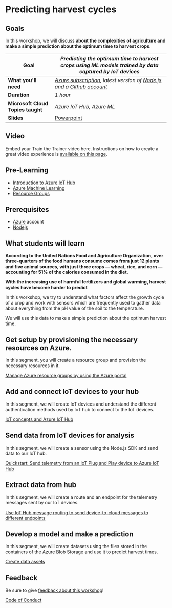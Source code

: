 # Predicting harvest cycles

## Goals

In this workshop, we will discuss **about the complexities of agriculture and make a simple prediction about the optimum time to harvest crops**.

| **Goal**              | *Predicting the optimum time to harvest crops using ML models trained by data captured by IoT devices*                        |
| ----------------------------- | --------------------------------------------------------------------- |
| **What you'll need** | *[Azure subscription](https://azure.microsoft.com/en-in/), latest version of [Node.js](https://nodejs.org/en/) and a [Github account](https://github.com/)*|
| **Duration** | *1 hour* |
| **Microsoft Cloud Topics taught** | *Azure IoT Hub, Azure ML* |
| **Slides** | [Powerpoint](slides.pptx) |

## Video

Embed your Train the Trainer video here. Instructions on how to create a great video experience is [available on this page](../video-guidance.md).

## Pre-Learning

- [Introduction to Azure IoT Hub](https://docs.microsoft.com/en-gb/learn/modules/introduction-to-iot-hub/?WT.mc_id=Portal-Microsoft_Azure_Marketplace)
- [Azure Machine Learning](https://docs.microsoft.com/en-us/azure/machine-learning/overview-what-is-azure-machine-learning)
- [Resource Groups](https://docs.microsoft.com/en-us/azure/azure-resource-manager/management/manage-resource-groups-portal)

## Prerequisites

- [Azure](https://azure.microsoft.com/en-in/) account
- [Nodejs](https://nodejs.org/en/download/)

## What students will learn

**According to the United Nations Food and Agriculture Organization, over three-quarters of the food humans consume comes from just 12 plants and five animal sources, with just three crops — wheat, rice, and corn — accounting for 51% of the calories consumed in the diet.**

**With the increasing use of harmful fertilizers and global warming, harvest cycles have become harder to predict**

In this workshop, we try to understand what factors affect the growth cycle of a crop and work with sensors which are frequently used to gather data about everything from the pH value of the soil to the temperature.

We will use this data to make a simple prediction about the optimum harvest time.

## Get setup by provisioning the necessary resources on Azure.

In this segment, you will create a resource group and provision the necessary resources in it.

[Manage Azure resource groups by using the Azure portal](https://docs.microsoft.com/en-us/azure/azure-resource-manager/management/manage-resource-groups-portal)

## Add and connect IoT devices to your hub

In this segment, we will create IoT devices and understand the different authentication methods used by IoT hub to connect to the IoT devices.

[IoT concepts and Azure IoT Hub](https://docs.microsoft.com/en-us/azure/iot-hub/iot-concepts-and-iot-hub)

## Send data from IoT devices for analysis

In this segment, we will create a sensor using the Node.js SDK and send data to our IoT hub.

[Quickstart: Send telemetry from an IoT Plug and Play device to Azure IoT Hub](https://docs.microsoft.com/en-us/azure/iot-develop/quickstart-send-telemetry-iot-hub?toc=%2Fazure%2Fiot-hub%2Ftoc.json&bc=%2Fazure%2Fiot-hub%2Fbreadcrumb%2Ftoc.json&pivots=programming-language-nodejs)

## Extract data from hub

In this segment, we will create a route and an endpoint for the telemetry messages sent by our IoT devices.

[Use IoT Hub message routing to send device-to-cloud messages to different endpoints](https://docs.microsoft.com/en-us/azure/iot-hub/iot-hub-devguide-messages-d2c)

## Develop a model and make a prediction

In this segment, we will create datasets using the files stored in the containers of the Azure Blob Storage and use it to predict harvest times.

[Create data assets](https://docs.microsoft.com/en-us/azure/machine-learning/how-to-create-register-data-assets?tabs=CLI)

## Feedback

Be sure to give [feedback about this workshop](https://forms.office.com/r/MdhJWMZthR)!

[Code of Conduct](../CODE_OF_CONDUCT.md)
